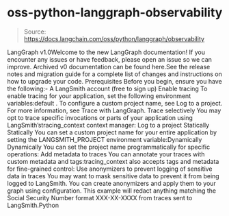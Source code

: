 # oss-python-langgraph-observability

> Source: https://docs.langchain.com/oss/python/langgraph/observability

LangGraph v1.0Welcome to the new LangGraph documentation! If you encounter any issues or have feedback, please open an issue so we can improve. Archived v0 documentation can be found here.See the release notes and migration guide for a complete list of changes and instructions on how to upgrade your code.
Prerequisites
Before you begin, ensure you have the following:- A LangSmith account (free to sign up)
Enable tracing
To enable tracing for your application, set the following environment variables:default
. To configure a custom project name, see Log to a project.
For more information, see Trace with LangGraph.
Trace selectively
You may opt to trace specific invocations or parts of your application using LangSmith’stracing_context
context manager:
Log to a project
Statically
Statically
You can set a custom project name for your entire application by setting the
LANGSMITH_PROJECT
environment variable:Dynamically
Dynamically
You can set the project name programmatically for specific operations:
Add metadata to traces
You can annotate your traces with custom metadata and tags:tracing_context
also accepts tags and metadata for fine-grained control:
Use anonymizers to prevent logging of sensitive data in traces
You may want to mask sensitive data to prevent it from being logged to LangSmith. You can create anonymizers and apply them to your graph using configuration. This example will redact anything matching the Social Security Number format XXX-XX-XXXX from traces sent to LangSmith.Python